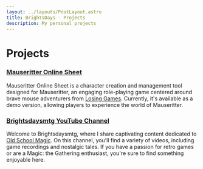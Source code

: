 ```yaml
---
layout: ../layouts/PostLayout.astro
title: BrightsDays - Projects
description: My personal projects
---
```


# Projects

### <a href="https://brightsdays.github.io/mausritter-online-sheet/" target="_blank">Mauseritter Online Sheet</a>

Mauseritter Online Sheet is a character creation and management tool designed for
Mauseritter, an engaging role-playing game centered around brave mouse adventurers
from <a href="https://losing.games" target="_blank">Losing Games</a>. Currently, it's available as a demo version, allowing players to experience the world of Mauseritter.

### <a href="https://www.youtube.com/brightsdaysmtg" target="_blank">Brightsdaysmtg YouTube Channel</a>

Welcome to Brightsdaysmtg, where I share captivating content dedicated to
<a href="http://oldschool-mtg.blogspot.com/" target="_blank">Old School Magic</a>. On this channel, you'll find a
variety of videos, including game recordings and nostalgic tales. If you have a
passion for retro games or are a Magic: the Gathering enthusiast, you're
sure to find something enjoyable here.
